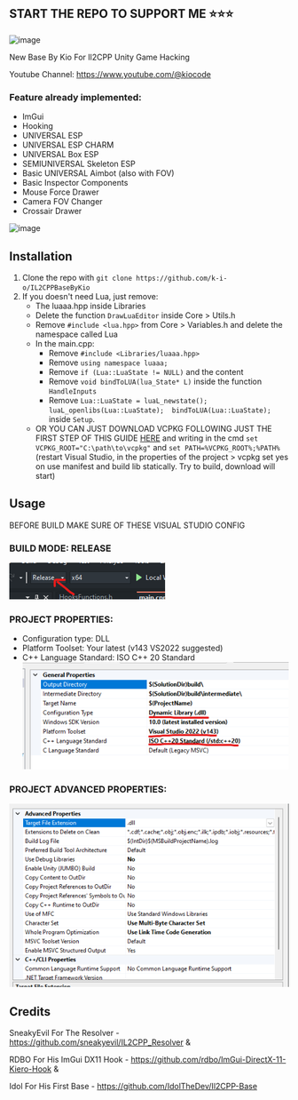 ## START THE REPO TO SUPPORT ME ⭐⭐⭐

![image](https://github.com/k-i-o/IL2CPPBaseByKio/assets/68398653/e6687de3-e6c2-4ac9-922e-17982a81272a)

New Base By Kio For Il2CPP Unity Game Hacking

Youtube Channel: https://www.youtube.com/@kiocode

### Feature already implemented:
- ImGui
- Hooking
- UNIVERSAL ESP
- UNIVERSAL ESP CHARM
- UNIVERSAL Box ESP
- SEMIUNIVERSAL Skeleton ESP
- Basic UNIVERSAL Aimbot (also with FOV)
- Basic Inspector Components
- Mouse Force Drawer
- Camera FOV Changer
- Crossair Drawer

![image](https://github.com/k-i-o/IL2CPPBaseByKio/assets/68398653/480a1a7b-6f72-4841-96f9-73b33c7d5d7f)

## Installation
1) Clone the repo with `git clone https://github.com/k-i-o/IL2CPPBaseByKio`
2) If you doesn't need Lua, just remove:
   - The luaaa.hpp inside Libraries
   - Delete the function `DrawLuaEditor` inside Core > Utils.h
   - Remove `#include <lua.hpp>` from Core > Variables.h and delete the namespace called Lua
   - In the main.cpp:
      - Remove `#include <Libraries/luaaa.hpp>`
      - Remove `using namespace luaaa;`
      - Remove `if (Lua::LuaState != NULL)` and the content
      - Remove `void bindToLUA(lua_State* L)` inside the function `HandleInputs`
      - Remove `Lua::LuaState = luaL_newstate(); luaL_openlibs(Lua::LuaState);	bindToLUA(Lua::LuaState);` inside `Setup`.
   - OR YOU CAN JUST DOWNLOAD VCPKG FOLLOWING JUST THE FIRST STEP OF THIS GUIDE [HERE](https://learn.microsoft.com/en-us/vcpkg/get_started/get-started-msbuild?pivots=shell-cmd#1---set-up-vcpkg) and writing in the cmd `set VCPKG_ROOT="C:\path\to\vcpkg"` and `set PATH=%VCPKG_ROOT%;%PATH%` (restart Visual Studio, in the properties of the project > vcpkg set yes on use manifest and build lib statically. Try to build, download will start)

## Usage

BEFORE BUILD MAKE SURE OF THESE VISUAL STUDIO CONFIG

### BUILD MODE: RELEASE
![screenshot1](images/image.png)

### PROJECT PROPERTIES: 
- Configuration type: DLL
- Platform Toolset: Your latest (v143 VS2022 suggested)
- C++ Language Standard: ISO C++ 20 Standard
![screenshot2](images/image1.png)

### PROJECT ADVANCED PROPERTIES:
![screenshot3](images/image2.png)

## Credits
SneakyEvil For The Resolver - https://github.com/sneakyevil/IL2CPP_Resolver &

RDBO For His ImGui DX11 Hook - https://github.com/rdbo/ImGui-DirectX-11-Kiero-Hook &

Idol For His First Base - https://github.com/IdolTheDev/Il2CPP-Base
